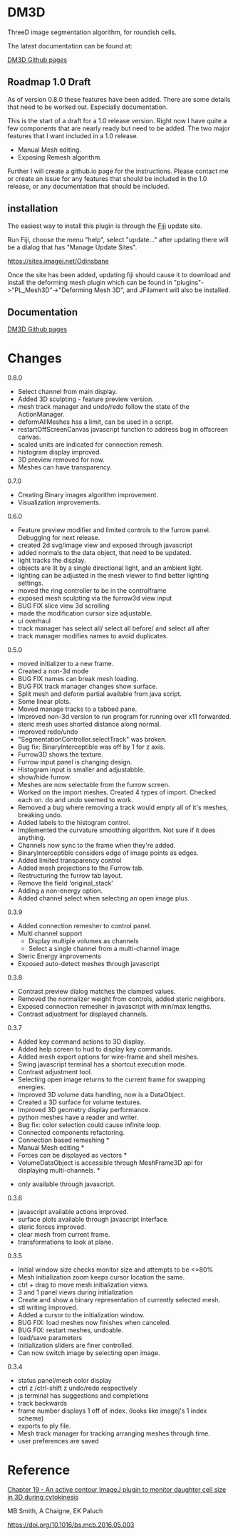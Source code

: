 # DM3D
ThreeD image segmentation algorithm, for roundish cells.

The latest documentation can be found at:

[DM3D Github pages](https://franciscrickinstitute.github.io/dm3d-pages/)

## Roadmap 1.0 Draft

As of version 0.8.0 these features have been added. There are some details that need
to be worked out. Especially documentation.

This is the start of a draft for a 1.0 release version. Right now I have quite a few
components that are nearly ready but need to be added. The two major features that I
want included in a 1.0 release.

- Manual Mesh editing.
- Exposing Remesh algorithm.

Further I will create a github.io page for the instructions. Please contact me or
create an issue for any features that should be included in the 1.0 release, or
any documentation that should be included.


## installation

The easiest way to install this plugin is through the [Fiji](https://fiji.sc/) update site.

Run Fiji, choose the menu "help", select "update..." after updating there will be a dialog that has "Manage Update Sites".

https://sites.imagej.net/Odinsbane

Once the site has been added, updating fiji should cause it to download and install the deforming mesh plugin
which can be found in "plugins"->"PL_Mesh3D"->"Deforming Mesh 3D", and JFilament will also be installed.

## Documentation

[DM3D Github pages](https://franciscrickinstitute.github.io/dm3d-pages/)

# Changes

0.8.0
- Select channel from main display.
- Added 3D sculpting - feature preview version.
- mesh track manager and undo/redo follow the state of the ActionManager.
- deformAllMeshes has a limit, can be used in a script.
- restartOffScreenCanvas javascript function to address bug in offscreen canvas.
- scaled units are indicated for connection remesh.
- histogram display improved.
- 3D preview removed for now.
- Meshes can have transparency.

0.7.0
- Creating Binary images algorithm improvement.
- Visualization improvements.

0.6.0
- Feature preview modifier and limited controls to the furrow panel. Debugging for next release.
- created 2d svg/image view and exposed through javascript
- added normals to the data object, that need to be updated.
- light tracks the display.
- objects are lit by a single directional light, and an ambient light.
- lighting can be adjusted in the mesh viewer to find better lighting settings.
- moved the ring controller to be in the controlframe
- exposed mesh sculpting via the furrow3d view input
- BUG FIX slice view 3d scrolling
- made the modification cursor size adjustable.
- ui overhaul
- track manager has select all/ select all before/ and select all after
- track manager modifies names to avoid duplicates.

0.5.0
- moved initializer to a new frame.
- Created a non-3d mode
- BUG FIX names can break mesh loading.
- BUG FIX track manager changes show surface.
- Split mesh and deform partial available from java script.
- Some linear plots.
- Moved manage tracks to a tabbed pane.
- Improved non-3d version to run program for running over x11 forwarded.
- steric mesh uses shorted distance along normal.
- improved redo/undo
- "SegmentationController.selectTrack" was broken.
- Bug fix: BinaryInterceptible was off by 1 for z axis.
- Furrow3D shows the texture.
- Furrow input panel is changing design.
- Histogram input is smaller and adjustabble.
- show/hide furrow.
- Meshes are now selectable from the furrow screen.
- Worked on the import meshes. Created 4 types of import. Checked each on. do and undo seemed to work.
- Removed a bug where removing a track would empty all of it's meshes, breaking undo.
- Added labels to the histogram control.
- Implemented the curvature smoothing algorithm. Not sure if it does anything.
- Channels now sync to the frame when they're added.
- BinaryInterceptible considers edge of image points as edges.
- Added limited transparency control
- Added mesh projections to the Furrow tab.
- Restructuring the furrow tab layout.
- Remove the field 'original_stack'
- Adding a non-energy option.
- Added channel select when selecting an open image plus.

0.3.9
- Added connection remesher to control panel.
- Multi channel support 
  - Display multiple volumes as channels
  - Select a single channel from a multi-channel image
- Steric Energy improvements
- Exposed auto-detect meshes through javascript


0.3.8
- Contrast preview dialog matches the clamped values.
- Removed the normalizer weight from controls, added steric neighbors.
- Exposed connection remesher in javascript with min/max lengths.
- Contrast adjustment for displayed channels.

0.3.7
- Added key command actions to 3D display.
- Added help screen to hud to display key commands.
- Added mesh export options for wire-frame and shell meshes.
- Swing javascript terminal has a shortcut execution mode.
- Contrast adjustment tool.
- Selecting open image returns to the current frame for swapping energies.
- Improved 3D volume data handling, now is a DataObject.
- Created a 3D surface for volume textures.
- Improved 3D geometry display performance.
- python meshes have a reader and writer.
- Bug fix: color selection could cause infinite loop.
- Connected components refactoring.
- Connection based remeshing *
- Manual Mesh editing *
- Forces can be displayed as vectors *
- VolumeDataObject is accessible through MeshFrame3D api for displaying multi-channels. *

* only available through javascript.

0.3.6

- javascript available actions improved.
- surface plots available through javascript interface.
- steric forces improved.
- clear mesh from current frame.
- transformations to look at plane.


0.3.5

- Initial window size checks monitor size and attempts to be <=80%
- Mesh initialization zoom keeps cursor location the same.
- ctrl + drag to move mesh initialization views.
- 3 and 1 panel views during initialization
- Create and show a binary representation of currently selected mesh.
- stl writing improved.
- Added a cursor to the initialization window.
- BUG FIX: load meshes now finishes when canceled.
- BUG FIX: restart meshes, undoable.
- load/save parameters
- Initialization sliders are finer controlled.
- Can now switch image by selecting open image.

0.3.4

- status panel/mesh color display
- ctrl z /ctrl-shift z undo/redo respectively
- js terminal has suggestions and completions
- track backwards
- frame number displays 1 off of index. (looks like imagej's 1 index scheme)
- exports to ply file.
- Mesh track manager for tracking arranging meshes through time.
- user preferences are saved

# Reference

[Chapter 19 - An active contour ImageJ plugin to monitor daughter cell size in 3D during cytokinesis](https://www.sciencedirect.com/science/article/pii/S0091679X16300607?via%3Dihub)

MB Smith, A Chaigne, EK Paluch

https://doi.org/10.1016/bs.mcb.2016.05.003
